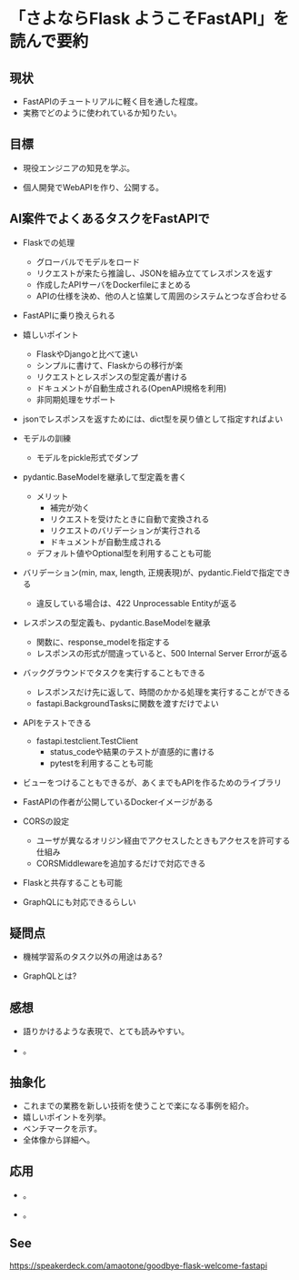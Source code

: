 # 「さよならFlask ようこそFastAPI」を読んで要約

## 現状

+ FastAPIのチュートリアルに軽く目を通した程度。
+ 実務でどのように使われているか知りたい。

## 目標

+ 現役エンジニアの知見を学ぶ。

+ 個人開発でWebAPIを作り、公開する。

## AI案件でよくあるタスクをFastAPIで

+ Flaskでの処理
  + グローバルでモデルをロード
  + リクエストが来たら推論し、JSONを組み立ててレスポンスを返す
  + 作成したAPIサーバをDockerfileにまとめる
  + APIの仕様を決め、他の人と協業して周囲のシステムとつなぎ合わせる

+ FastAPIに乗り換えられる

+ 嬉しいポイント
  + FlaskやDjangoと比べて速い
  + シンプルに書けて、Flaskからの移行が楽
  + リクエストとレスポンスの型定義が書ける
  + ドキュメントが自動生成される(OpenAPI規格を利用)
  + 非同期処理をサポート

+ jsonでレスポンスを返すためには、dict型を戻り値として指定すればよい
+ モデルの訓練
  + モデルをpickle形式でダンプ
+ pydantic.BaseModelを継承して型定義を書く
  + メリット
    + 補完が効く
    + リクエストを受けたときに自動で変換される
    + リクエストのバリデーションが実行される
    + ドキュメントが自動生成される
  + デフォルト値やOptional型を利用することも可能
+ バリデーション(min, max, length, 正規表現)が、pydantic.Fieldで指定できる
  + 違反している場合は、422 Unprocessable Entityが返る
+ レスポンスの型定義も、pydantic.BaseModelを継承
  + 関数に、response_modelを指定する
  + レスポンスの形式が間違っていると、500 Internal Server Errorが返る
+ バックグラウンドでタスクを実行することもできる
  + レスポンスだけ先に返して、時間のかかる処理を実行することができる
  + fastapi.BackgroundTasksに関数を渡すだけでよい
+ APIをテストできる
  + fastapi.testclient.TestClient
    + status_codeや結果のテストが直感的に書ける
    + pytestを利用することも可能
+ ビューをつけることもできるが、あくまでもAPIを作るためのライブラリ
+ FastAPIの作者が公開しているDockerイメージがある
+ CORSの設定
  + ユーザが異なるオリジン経由でアクセスしたときもアクセスを許可する仕組み
  + CORSMiddlewareを追加するだけで対応できる
+ Flaskと共存することも可能
+ GraphQLにも対応できるらしい

## 疑問点

+ 機械学習系のタスク以外の用途はある?

+ GraphQLとは?

## 感想

+ 語りかけるような表現で、とても読みやすい。

+ 。

## 抽象化

+ これまでの業務を新しい技術を使うことで楽になる事例を紹介。
+ 嬉しいポイントを列挙。
+ ベンチマークを示す。
+ 全体像から詳細へ。

## 応用

+ 。

+ 。

## See

https://speakerdeck.com/amaotone/goodbye-flask-welcome-fastapi
